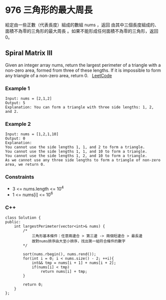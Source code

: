 # 976 三角形的最大周長

給定由一些正數（代表長度）組成的數組 nums ，返回 由其中三個長度組成的、面積不為零的三角形的最大周長 。如果不能形成任何面積不為零的三角形，返回 0。

## Spiral Matrix III

Given an integer array nums, return the largest perimeter of a triangle with a non-zero area, formed from three of these lengths. If it is impossible to form any triangle of a non-zero area, return 0.
 
[LeetCode](https://leetcode.cn/problems/largest-perimeter-triangle/)


### Example 1

```
Input: nums = [2,1,2]
Output: 5
Explanation: You can form a triangle with three side lengths: 1, 2, and 2.
```

### Example 2

```
Input: nums = [1,2,1,10]
Output: 0
Explanation: 
You cannot use the side lengths 1, 1, and 2 to form a triangle.
You cannot use the side lengths 1, 1, and 10 to form a triangle.
You cannot use the side lengths 1, 2, and 10 to form a triangle.
As we cannot use any three side lengths to form a triangle of non-zero area, we return 0.
```


### Constraints

* 3 <= nums.length <= 10<sup>4</sup>
* 1 <= nums[i] <= 10<sup>6</sup>


### C++ 
```
class Solution {
public:
    int largestPerimeter(vector<int>& nums) {
        /*
            三角形基本條件：任意兩邊合 > 第三邊 -> 兩個短邊合 > 最長邊
            故對nums排序由大至小排序，找出第一組符合條件的數字
        */

        sort(nums.rbegin(), nums.rend());
        for(int i = 0; i < nums.size() - 2; ++i){
            int&& tmp = nums[i + 1] + nums[i + 2];
            if(nums[i] < tmp)
                return nums[i] + tmp;
        }
        
        return 0;
    }
};
```
